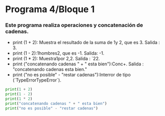 # Programa 4/Bloque 1
### Este programa realiza operaciones y concatenación de cadenas.
- print (1 + 2): Muestra el resultado de la suma de 1y 2, que es 3. Salida : 3.
- print (1 - 2):1hombres2, que es -1. Salida: -1.
- print (1 * 2): Muestra1por 2,2. Salida : `22.
- print ("concatenando cadenas " + " esta bien"):Conc+. Salida : "concatenando cadenas esta bien."
- print ("no es posible" - "restar cadenas"):Interror de tipo (`TypeErrorTypeError´).
```python
print(1 + 2)
print(1 - 2) 
print(1 * 2)
print("concatenando cadenas " + " esta bien")
print("no es posible" - "restar cadenas")
